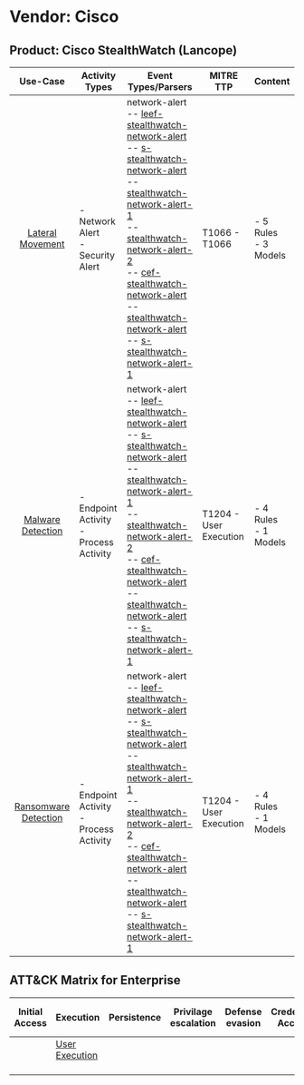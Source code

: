Vendor: Cisco
=============
Product: Cisco StealthWatch (Lancope)
-------------------------------------
|                              Use-Case                               | Activity Types                            | Event Types/Parsers                                                                                                                                                                                                                                                                                                                                                                                                                                                                                                                                                                                                                                                                                                          | MITRE TTP                  | Content                   |
|:-------------------------------------------------------------------:| ----------------------------------------- | ---------------------------------------------------------------------------------------------------------------------------------------------------------------------------------------------------------------------------------------------------------------------------------------------------------------------------------------------------------------------------------------------------------------------------------------------------------------------------------------------------------------------------------------------------------------------------------------------------------------------------------------------------------------------------------------------------------------------------- | -------------------------- | ------------------------- |
|     [Lateral Movement](../UseCases/usecase_lateral_movement.md)     | - Network Alert<br>- Security Alert       |  network-alert<br> -- [leef-stealthwatch-network-alert](../Parsers/parserContent_leef-stealthwatch-network-alert.md)<br> -- [s-stealthwatch-network-alert](../Parsers/parserContent_s-stealthwatch-network-alert.md)<br> -- [stealthwatch-network-alert-1](../Parsers/parserContent_stealthwatch-network-alert-1.md)<br> -- [stealthwatch-network-alert-2](../Parsers/parserContent_stealthwatch-network-alert-2.md)<br> -- [cef-stealthwatch-network-alert](../Parsers/parserContent_cef-stealthwatch-network-alert.md)<br> -- [stealthwatch-network-alert](../Parsers/parserContent_stealthwatch-network-alert.md)<br> -- [s-stealthwatch-network-alert-1](../Parsers/parserContent_s-stealthwatch-network-alert-1.md)<br> | T1066 - T1066<br>          |  - 5 Rules<br> - 3 Models |
|    [Malware Detection](../UseCases/usecase_malware_detection.md)    | - Endpoint Activity<br>- Process Activity |  network-alert<br> -- [leef-stealthwatch-network-alert](../Parsers/parserContent_leef-stealthwatch-network-alert.md)<br> -- [s-stealthwatch-network-alert](../Parsers/parserContent_s-stealthwatch-network-alert.md)<br> -- [stealthwatch-network-alert-1](../Parsers/parserContent_stealthwatch-network-alert-1.md)<br> -- [stealthwatch-network-alert-2](../Parsers/parserContent_stealthwatch-network-alert-2.md)<br> -- [cef-stealthwatch-network-alert](../Parsers/parserContent_cef-stealthwatch-network-alert.md)<br> -- [stealthwatch-network-alert](../Parsers/parserContent_stealthwatch-network-alert.md)<br> -- [s-stealthwatch-network-alert-1](../Parsers/parserContent_s-stealthwatch-network-alert-1.md)<br> | T1204 - User Execution<br> |  - 4 Rules<br> - 1 Models |
| [Ransomware Detection](../UseCases/usecase_ransomware_detection.md) | - Endpoint Activity<br>- Process Activity |  network-alert<br> -- [leef-stealthwatch-network-alert](../Parsers/parserContent_leef-stealthwatch-network-alert.md)<br> -- [s-stealthwatch-network-alert](../Parsers/parserContent_s-stealthwatch-network-alert.md)<br> -- [stealthwatch-network-alert-1](../Parsers/parserContent_stealthwatch-network-alert-1.md)<br> -- [stealthwatch-network-alert-2](../Parsers/parserContent_stealthwatch-network-alert-2.md)<br> -- [cef-stealthwatch-network-alert](../Parsers/parserContent_cef-stealthwatch-network-alert.md)<br> -- [stealthwatch-network-alert](../Parsers/parserContent_stealthwatch-network-alert.md)<br> -- [s-stealthwatch-network-alert-1](../Parsers/parserContent_s-stealthwatch-network-alert-1.md)<br> | T1204 - User Execution<br> |  - 4 Rules<br> - 1 Models |

ATT&CK Matrix for Enterprise
----------------------------
| Initial Access | Execution                                                           | Persistence | Privilage escalation | Defense evasion | Credential Access | Discovery | Lateral Movement | Collection | Command and Control | Exfiltration | Impact |
| -------------- | ------------------------------------------------------------------- | ----------- | -------------------- | --------------- | ----------------- | --------- | ---------------- | ---------- | ------------------- | ------------ | ------ |
|                | [User Execution](https://attack.mitre.org/techniques/T1204)<br><br> |             |                      |                 |                   |           |                  |            |                     |              |        |